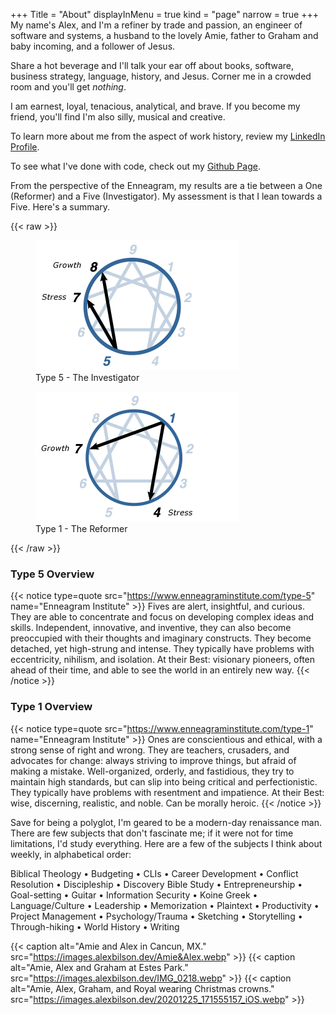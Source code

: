 +++
Title = "About"
displayInMenu = true
kind = "page"
narrow = true
+++
My name's Alex, and I'm a refiner by trade and passion, an engineer of software and systems, a husband to the lovely Amie, father to Graham and baby incoming, and a follower of Jesus.

Share a hot beverage and I'll talk your ear off about books, software, business strategy, language, history, and Jesus.  Corner me in a crowded room and you'll get _nothing_.

I am earnest, loyal, tenacious, analytical, and brave. If you become my friend, you'll find I'm also silly, musical and creative.

To learn more about me from the aspect of work history, review my [LinkedIn Profile](https://www.linkedin.com/in/alexander-bilson-21089b35/).

To see what I've done with code, check out my [Github Page](https://github.com/acbilson).

From the perspective of the Enneagram, my results are a tie between a One (Reformer) and a Five (Investigator). My assessment is that I lean towards a Five. Here's a summary.

{{< raw >}}
<div class="spread">
  <figure>
	  <img src="/data/gif/enneagram-type-5.gif" />
	  <figcaption>Type 5 - The Investigator</figcaption>
  </figure>
  <figure>
	  <img src="/data/gif/enneagram-type-1.gif" />
	  <figcaption>Type 1 - The Reformer</figcaption>
  </figure>
</div>
{{< /raw >}}

### Type 5 Overview

{{< notice type=quote src="https://www.enneagraminstitute.com/type-5" name="Enneagram Institute" >}}
Fives are alert, insightful, and curious. They are able to concentrate and focus on developing complex ideas and skills. Independent, innovative, and inventive, they can also become preoccupied with their thoughts and imaginary constructs. They become detached, yet high-strung and intense. They typically have problems with eccentricity, nihilism, and isolation. At their Best: visionary pioneers, often ahead of their time, and able to see the world in an entirely new way.
{{< /notice >}}

### Type 1 Overview

{{< notice type=quote src="https://www.enneagraminstitute.com/type-1" name="Enneagram Institute" >}}
Ones are conscientious and ethical, with a strong sense of right and wrong. They are teachers, crusaders, and advocates for change: always striving to improve things, but afraid of making a mistake. Well-organized, orderly, and fastidious, they try to maintain high standards, but can slip into being critical and perfectionistic. They typically have problems with resentment and impatience. At their Best: wise, discerning, realistic, and noble. Can be morally heroic.
{{< /notice >}}

Save for being a polyglot, I'm geared to be a modern-day renaissance man. There are few subjects that don't fascinate me; if it were not for time limitations, I'd study everything. Here are a few of the subjects I think about weekly, in alphabetical order:

Biblical Theology &bull;
Budgeting &bull;
CLIs &bull;
Career Development &bull;
Conflict Resolution &bull;
Discipleship &bull;
Discovery Bible Study &bull;
Entrepreneurship &bull;
Goal-setting &bull;
Guitar &bull;
Information Security &bull;
Koine Greek &bull;
Language/Culture &bull;
Leadership &bull;
Memorization &bull;
Plaintext &bull;
Productivity &bull;
Project Management &bull;
Psychology/Trauma &bull;
Sketching &bull;
Storytelling &bull;
Through-hiking &bull;
World History &bull;
Writing

{{< caption alt="Amie and Alex in Cancun, MX." src="https://images.alexbilson.dev/Amie&Alex.webp" >}}
{{< caption alt="Amie, Alex and Graham at Estes Park." src="https://images.alexbilson.dev/IMG_0218.webp" >}}
{{< caption alt="Amie, Alex, Graham, and Royal wearing Christmas crowns." src="https://images.alexbilson.dev/20201225_171555157_iOS.webp" >}}
